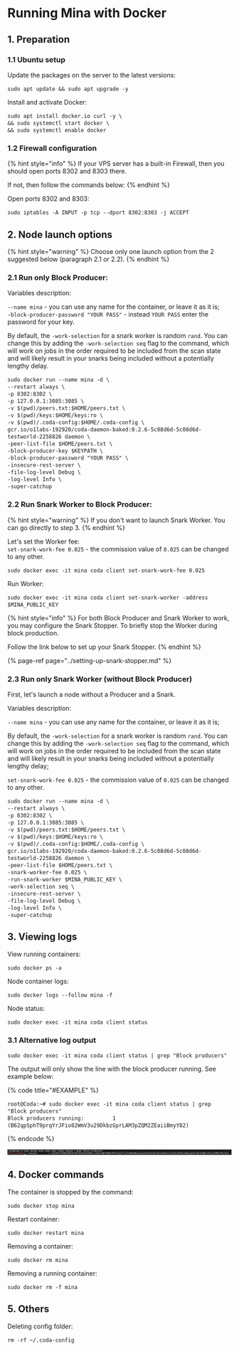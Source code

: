 # Running Mina with Docker

## 1. Preparation

### 1.1 Ubuntu setup

Update the packages on the server to the latest versions:

```text
sudo apt update && sudo apt upgrade -y
```

Install and activate Docker:

```text
sudo apt install docker.io curl -y \
&& sudo systemctl start docker \
&& sudo systemctl enable docker
```

### 1.2 Firewall configuration

{% hint style="info" %}
If your VPS server has a built-in Firewall, then you should open ports 8302 and 8303 there.

If not, then follow the commands below:
{% endhint %}

Open ports 8302 and 8303:

```text
sudo iptables -A INPUT -p tcp --dport 8302:8303 -j ACCEPT
```

## 2. Node launch options

{% hint style="warning" %}
Choose only one launch option from the 2 suggested below \(paragraph 2.1 or 2.2\).
{% endhint %}

### 2.1 Run only Block Producer:

Variables description:  
  
`--name mina` - you can use any name for the container, or leave it as it is;  
`-block-producer-password "YOUR PASS"` - instead `YOUR PASS` enter the password for your key.

 By default, the `-work-selection` for a snark worker is random `rand`. You can change this by adding the `-work-selection seq` flag to the command, which will work on jobs in the order required to be included from the scan state and will likely result in your snarks being included without a potentially lengthy delay.

```text
sudo docker run --name mina -d \
--restart always \
-p 8302:8302 \
-p 127.0.0.1:3085:3085 \
-v $(pwd)/peers.txt:$HOME/peers.txt \
-v $(pwd)/keys:$HOME/keys:ro \
-v $(pwd)/.coda-config:$HOME/.coda-config \
gcr.io/o1labs-192920/coda-daemon-baked:0.2.6-5c08d6d-5c08d6d-testworld-2258826 daemon \
-peer-list-file $HOME/peers.txt \
-block-producer-key $KEYPATH \
-block-producer-password "YOUR PASS" \
-insecure-rest-server \
-file-log-level Debug \
-log-level Info \
-super-catchup
```

### 2.2 Run Snark Worker to Block Producer:

{% hint style="warning" %}
If you don't want to launch Snark Worker. You can go directly to step 3.
{% endhint %}

Let's set the Worker fee:  
`set-snark-work-fee 0.025` - the commission value of `0.025` can be changed to any other.

```text
sudo docker exec -it mina coda client set-snark-work-fee 0.025
```

Run Worker:

```text
sudo docker exec -it mina coda client set-snark-worker -address $MINA_PUBLIC_KEY
```

{% hint style="info" %}
For both Block Producer and Snark Worker to work, you may configure the Snark Stopper. To briefly stop the Worker during block production. 

Follow the link below to set up your Snark Stopper.
{% endhint %}

{% page-ref page="../setting-up-snark-stopper.md" %}

### 2.3 Run only Snark Worker \(without Block Producer\)

First, let's launch a node without a Producer and a Snark.

Variables description:

`--name mina` - you can use any name for the container, or leave it as it is;

By default, the `-work-selection` for a snark worker is random `rand`. You can change this by adding the `-work-selection seq` flag to the command, which will work on jobs in the order required to be included from the scan state and will likely result in your snarks being included without a potentially lengthy delay;

`set-snark-work-fee 0.025` - the commission value of `0.025` can be changed to any other.

```text
sudo docker run --name mina -d \
--restart always \
-p 8302:8302 \
-p 127.0.0.1:3085:3085 \
-v $(pwd)/peers.txt:$HOME/peers.txt \
-v $(pwd)/keys:$HOME/keys:ro \
-v $(pwd)/.coda-config:$HOME/.coda-config \
gcr.io/o1labs-192920/coda-daemon-baked:0.2.6-5c08d6d-5c08d6d-testworld-2258826 daemon \
-peer-list-file $HOME/peers.txt \
-snark-worker-fee 0.025 \
-run-snark-worker $MINA_PUBLIC_KEY \
-work-selection seq \
-insecure-rest-server \
-file-log-level Debug \
-log-level Info \
-super-catchup
```

## 3. Viewing logs

View running containers:

```text
sudo docker ps -a
```

Node container logs:

```text
sudo docker logs --follow mina -f
```

Node status:

```text
sudo docker exec -it mina coda client status
```

### 3.1 Alternative log output

```text
sudo docker exec -it mina coda client status | grep "Block producers"
```

The output will only show the line with the block producer running. See example below:

{% code title="\#EXAMPLE" %}
```text
root@Coda:~# sudo docker exec -it mina coda client status | grep "Block producers"
Block producers running:         1 (B62qpSphT9prqYrJFio82WmV3u29DkbzGprLAM3pZQM2ZEaiiBmyY82)
```
{% endcode %}

![](../../.gitbook/assets/image.png)

## 4. Docker commands

The container is stopped by the command:

```text
sudo docker stop mina
```

Restart container:

```text
sudo docker restart mina
```

Removing a container:

```text
sudo docker rm mina
```

Removing a running container:

```text
sudo docker rm -f mina
```

## 5. Others

Deleting config folder:

```text
rm -rf ~/.coda-config
```

